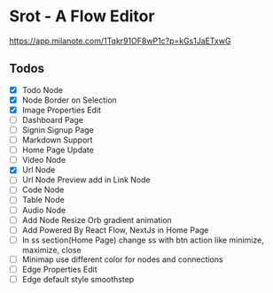 # Srot - A Flow Editor

https://app.milanote.com/1Tqkr91OF8wP1c?p=kGs1JaETxwG

## Todos

- [x] Todo Node
- [x] Node Border on Selection
- [x] Image Properties Edit
- [ ] Dashboard Page
- [ ] Signin Signup Page
- [ ] Markdown Support
- [ ] Home Page Update
- [ ] Video Node
- [x] Url Node
- [ ] Url Node Preview add in Link Node
- [ ] Code Node
- [ ] Table Node
- [ ] Audio Node
- [ ] Add Node Resize Orb gradient animation
- [ ] Add Powered By React Flow, NextJs in Home Page
- [ ] In ss section(Home Page) change ss with btn action like minimize, maximize, close
- [ ] Minimap use different color for nodes and connections
- [ ] Edge Properties Edit
- [ ] Edge default style smoothstep
